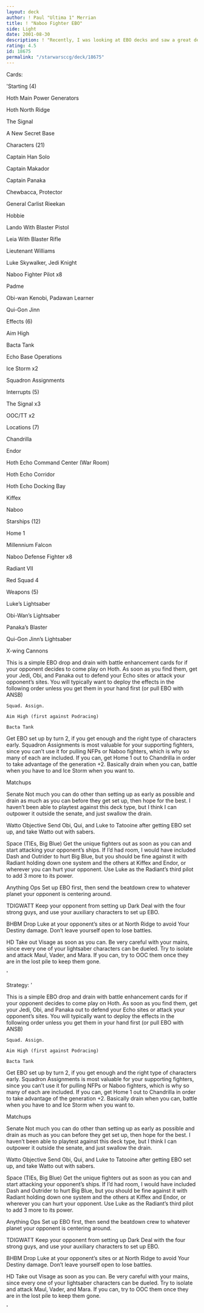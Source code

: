 ```yaml
---
layout: deck
author: ! Paul "Ultima 1" Merrian
title: ! "Naboo Fighter EBO"
side: Light
date: 2001-08-30
description: ! "Recently, I was looking at EBO decks and saw a great deal of EBO X-wing decks, and decided, why not try it with Naboo fighters."
rating: 4.5
id: 18675
permalink: "/starwarsccg/deck/18675"
---
```

Cards: 

'Starting (4)

Hoth Main Power Generators 

Hoth North Ridge 

The Signal

A New Secret Base 


Characters (21)

Captain Han Solo 

Captain Makador

Captain Panaka

Chewbacca, Protector 

General Carlist Rieekan 

Hobbie

Lando With Blaster Pistol 

Leia With Blaster Rifle 

Lieutenant Williams

Luke Skywalker, Jedi Knight 

Naboo Fighter Pilot x8

Padme

Obi-wan Kenobi, Padawan Learner 

Qui-Gon Jinn 


Effects (6)

Aim High

Bacta Tank

Echo Base Operations 

Ice Storm x2

Squadron Assignments


Interrupts (5)

The Signal x3

OOC/TT x2


Locations (7)

Chandrilla

Endor

Hoth Echo Command Center (War Room) 

Hoth Echo Corridor 

Hoth Echo Docking Bay 

Kiffex

Naboo


Starships (12)

Home 1

Millennium Falcon 

Naboo Defense Fighter x8

Radiant VII

Red Squad 4


Weapons (5)

Luke’s Lightsaber 

Obi-Wan’s Lightsaber 

Panaka’s Blaster

Qui-Gon Jinn’s Lightsaber 

X-wing Cannons


This is a simple EBO drop and drain with battle enhancement cards for if your opponent decides to come play on Hoth.  As soon as you find them, get your Jedi, Obi, and Panaka out to defend your Echo sites or attack your opponent’s sites.  You will typically want to deploy the effects in the following order unless you get them in your hand first (or pull EBO with ANSB)

	Squad. Assign.

	Aim High (first against Podracing)

	Bacta Tank

Get EBO set up by turn 2, if you get enough and the right type of characters early.  Squadron Assignments is most valuable for your supporting fighters, since you can’t use it for pulling NFPs or Naboo fighters, which is why so many of each are included.  If you can, get Home 1 out to Chandrilla in order to take advantage of the generation +2.  Basically drain when you can, battle when you have to and Ice Storm when you want to.  


Matchups

Senate  Not much you can do other than setting up as early as possible and drain as much as you can before they get set up, then hope for the best.  I haven’t been able to playtest against this deck type, but I think I can outpower it outside the senate, and just swallow the drain.

Watto Objective  Send Obi, Qui, and Luke to Tatooine after getting EBO set up, and take Watto out with sabers.

Space (TIEs, Big Blue)  Get the unique fighters out as soon as you can and start attacking your opponent’s ships.  If I’d had room, I would have included Dash and Outrider to hurt Big Blue, but you should be fine against it with Radiant holding down one system and the others at Kiffex and Endor, or wherever you can hurt your opponent.  Use Luke as the Radiant’s third pilot to add 3 more to its power.

Anything Ops  Set up EBO first, then send the beatdown crew to whatever planet your opponent is centering around.

TDIGWATT  Keep your opponent from setting up Dark Deal with the four strong guys, and use your auxiliary characters to set up EBO.

BHBM  Drop Luke at your opponent’s sites or at North Ridge to avoid Your Destiny damage.  Don’t leave yourself open to lose battles.

HD  Take out Visage as soon as you can.  Be very careful with your mains, since every one of your lightsaber characters can be dueled.  Try to isolate and attack Maul, Vader, and Mara.  If you can, try to OOC them once they are in the lost pile to keep them gone.

'

Strategy: '

This is a simple EBO drop and drain with battle enhancement cards for if your opponent decides to come play on Hoth.  As soon as you find them, get your Jedi, Obi, and Panaka out to defend your Echo sites or attack your opponent’s sites.  You will typically want to deploy the effects in the following order unless you get them in your hand first (or pull EBO with ANSB)

	Squad. Assign.

	Aim High (first against Podracing)

	Bacta Tank

Get EBO set up by turn 2, if you get enough and the right type of characters early.  Squadron Assignments is most valuable for your supporting fighters, since you can’t use it for pulling NFPs or Naboo fighters, which is why so many of each are included.  If you can, get Home 1 out to Chandrilla in order to take advantage of the generation +2.  Basically drain when you can, battle when you have to and Ice Storm when you want to.  


Matchups

Senate  Not much you can do other than setting up as early as possible and drain as much as you can before they get set up, then hope for the best.  I haven’t been able to playtest against this deck type, but I think I can outpower it outside the senate, and just swallow the drain.

Watto Objective  Send Obi, Qui, and Luke to Tatooine after getting EBO set up, and take Watto out with sabers.

Space (TIEs, Big Blue)  Get the unique fighters out as soon as you can and start attacking your opponent’s ships.  If I’d had room, I would have included Dash and Outrider to hurt Big Blue, but you should be fine against it with Radiant holding down one system and the others at Kiffex and Endor, or wherever you can hurt your opponent.  Use Luke as the Radiant’s third pilot to add 3 more to its power.

Anything Ops  Set up EBO first, then send the beatdown crew to whatever planet your opponent is centering around.

TDIGWATT  Keep your opponent from setting up Dark Deal with the four strong guys, and use your auxiliary characters to set up EBO.

BHBM  Drop Luke at your opponent’s sites or at North Ridge to avoid Your Destiny damage.  Don’t leave yourself open to lose battles.

HD  Take out Visage as soon as you can.  Be very careful with your mains, since every one of your lightsaber characters can be dueled.  Try to isolate and attack Maul, Vader, and Mara.  If you can, try to OOC them once they are in the lost pile to keep them gone.

'

